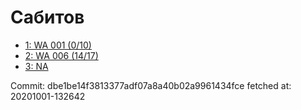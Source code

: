 # Сабитов
- [1: WA 001 (0/10)](1.md)
- [2: WA 006 (14/17)](2.md)
- [3: NA](3.md)

Commit: dbe1be14f3813377adf07a8a40b02a9961434fce
 fetched at: 20201001-132642
